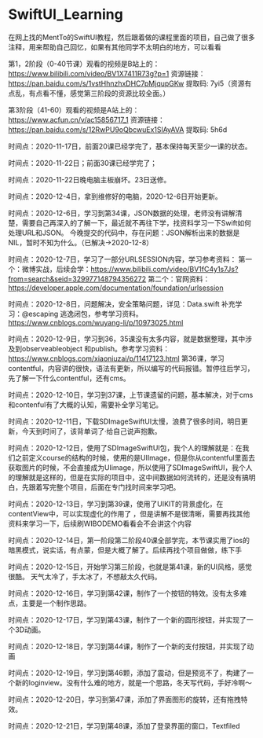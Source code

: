 # SwiftUI_Learning
在网上找的MentTo的SwiftUI教程，然后跟着做的课程里面的项目，自己做了很多注释，用来帮助自己回忆，如果有其他同学不太明白的地方，可以看看



第1，2阶段（0-40节课）观看的视频是B站上的：https://www.bilibili.com/video/BV1X7411R73g?p=1
资源链接： https://pan.baidu.com/s/1vstHhnzhxDHC7pMjqupGKw 提取码: 7yi5（资源有点乱，有点看不懂，感觉第三阶段的资源比较全面。）



第3阶段（41-60）观看的视频是A站上的：https://www.acfun.cn/v/ac15856717_1
资源链接：https://pan.baidu.com/s/12RwPU9oQbcwuEx1SlAyAVA 提取码: 5h6d




时间点：2020-11-17日，前面20课已经学完了，基本保持每天至少一课的状态。

时间点：2020-11-22日；前面30课已经学完了；

时间点：2020-11-22日晚电脑主板崩坏。23日送修。


时间点：2020-12-4日，拿到维修好的电脑，2020-12-6日开始更新。

时间点：2020-12-6日，学习到第34课，JSON数据的处理，老师没有讲解清楚，需要自己再深入的了解一下，最近就不再往下学，找资料学习一下Swift如何处理URL和JSON。
今晚提交的代码中，存在问题：JSON解析出来的数据是NIL，暂时不知为什么。（已解决->2020-12-8）



时间点：2020-12-7日，学习了一部分URLSESSION内容，学习参考资料：
第一个：微博实战，后续会学：https://www.bilibili.com/video/BV1fC4y1s7Js?from=search&seid=329977148794356272
第二个：官网资料：https://developer.apple.com/documentation/foundation/urlsession



时间点：2020-12-8日，问题解决，安全策略问题，详见：Data.swift
补充学习：@escaping 逃逸闭包，参考学习资料。https://www.cnblogs.com/wuyang-li/p/10973025.html



时间点：2020-12-9日，学习到36，35课没有太多内容，就是数据整理，其中涉及到observeableobject 和publish。参考学习资料：https://www.cnblogs.com/xiaoniuzai/p/11417123.html
第36课，学习contentful，内容讲的很快，语法有更新，所以编写的代码报错。暂停往后学习，先了解一下什么contentful，还有cms。



时间点：2020-12-10日，学习到37课，上节课遗留的问题，基本解决，对于cms和contenful有了大概的认知，需要补全学习笔记。

时间点：2020-12-11日，下载SDImageSwiftUI太慢，浪费了很多时间，明日更新，今天到时间了，该背单词了·给自己说声抱歉。

时间点：2020-12-12日，使用了SDImageSwiftUI包，我个人的理解就是：在我们之前定义course的结构的时候，使用的是UIImage，但是你从contentful里面去获取图片的时候，不会直接成为UIimage，所以使用了SDImageSwiftUI，我个人的理解就是这样的，但是在实际的项目中，这中间数据如何流转的，还是没有搞明白，先跟着写完整个项目，后面在专门找时间来学习吧。



时间点：2020-12-13日，学习到第39课，使用了UIKIT的背景虚化，在contentView中，可以实现虚化的作用了 ，但是讲解不是很清晰，需要再找其他资料来学习一下，后续刷WIBODEMO看看会不会讲这个内容 

时间点：2020-12-14日，第一阶段第二阶段40课全部学完，本节课实用了ios的暗黑模式，说实话，有点蒙，但是大概了解了。后续再找个项目做做，练下手

时间点：2020-12-15日，开始学习第三阶段，也就是第41课，新的UI风格，感觉很酷。 天气太冷了，手太冰了，不想敲太久代码。

时间点：2020-12-16日，学习到第42课，制作了一个按钮的特效。没有太多难点，主要是一个制作思路。

时间点：2020-12-17日，学习到第43课，制作了一个新的圆形按钮，并实现了一个3D动画。

时间点：2020-12-18日，学习到第44课，制作了一个新的支付按钮，并实现了动画

时间点：2020-12-19日，学习到第46颗，添加了震动，但是预览不了，构建了一个新的loginview。没有什么难的地方，就是一个思路，冬天写代码，手好冷啊～

时间点：2020-12-20日，学习到第47课，添加了界面图形的旋转，还有拖拽特效。

时间点：2020-12-21日，学习到第48课，添加了登录界面的窗口，Textfiled 
